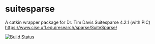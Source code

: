 suitesparse
===========

A catkin wrapper package for Dr. Tim Davis Suitesparse 4.2.1 (with PIC) https://www.cise.ufl.edu/research/sparse/SuiteSparse/

[![Build Status](http://129.132.38.183:8080/job/suitesparse/badge/icon)](http://129.132.38.183:8080/job/suitesparse/)
